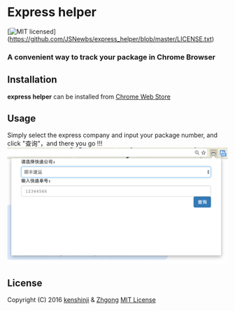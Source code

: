 # Express helper

[![MIT licensed](https://img.shields.io/badge/license-MIT-blue.svg)]
(https://github.com/JSNewbs/express_helper/blob/master/LICENSE.txt)

### A convenient way to track your package in Chrome Browser

## Installation

**express helper** can be installed from [Chrome Web Store](https://chrome.google.com/webstore/detail/express-helper/mlikhhcddekiepmagohoklonboibillj)

## Usage

Simply select the express company and input your package number, and click "查询"，and there you go !!!
![](img/express_helper.png)

## License

Copyright (C) 2016 [kenshinji](https://github.com/kenshinji) & [Zhgong](https://github.com/Zhgong) [MIT License](./LICENSE.txt)
